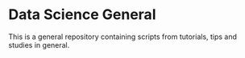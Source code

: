 # Data Science General

This is a general repository containing scripts from tutorials, tips and studies in general.
